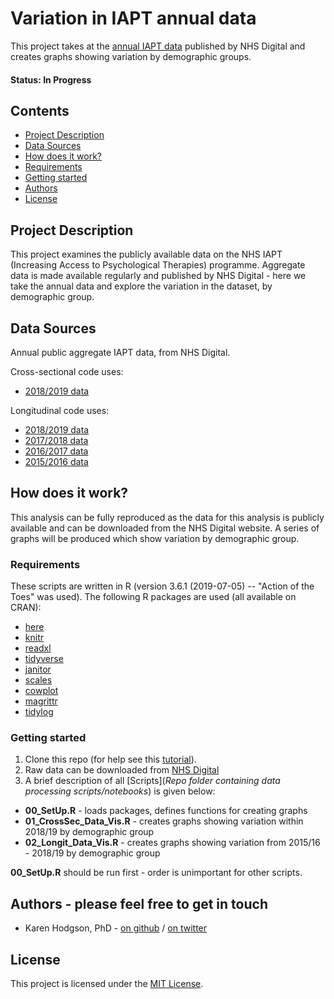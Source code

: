 
# Variation in IAPT annual data

This project takes at the [annual IAPT data](https://digital.nhs.uk/data-and-information/publications/statistical/psychological-therapies-annual-reports-on-the-use-of-iapt-services) published by NHS Digital and creates graphs showing variation by demographic groups. 

#### Status: In Progress

## Contents
* [Project Description](https://github.com/HFAnalyticsLab/IAPT/blob/master/README.md#project-description)
* [Data Sources](https://github.com/HFAnalyticsLab/IAPT/blob/master/README.md#data-sources)
* [How does it work?](https://github.com/HFAnalyticsLab/IAPT#how-does-it-work)
* [Requirements](https://github.com/HFAnalyticsLab/IAPT#requirements)
* [Getting started](https://github.com/HFAnalyticsLab/IAPT#getting-started)
* [Authors](https://github.com/HFAnalyticsLab/IAPT#authors---please-feel-free-to-get-in-touch)
* [License](https://github.com/HFAnalyticsLab/IAPT#license)


## Project Description
This project examines the publicly available data on the NHS IAPT (Increasing Access to Psychological Therapies) programme. Aggregate data is made available regularly and published by NHS Digital - here we take the annual data and explore the variation in the dataset, by demographic group. 

## Data Sources
Annual public aggregate IAPT data, from NHS Digital. 

Cross-sectional code uses:   

- [2018/2019 data](https://digital.nhs.uk/data-and-information/publications/statistical/psychological-therapies-annual-reports-on-the-use-of-iapt-services/annual-report-2018-19) 

Longitudinal code uses:  

- [2018/2019 data](https://digital.nhs.uk/data-and-information/publications/statistical/psychological-therapies-annual-reports-on-the-use-of-iapt-services/annual-report-2018-19)   
- [2017/2018 data](https://digital.nhs.uk/data-and-information/publications/statistical/psychological-therapies-annual-reports-on-the-use-of-iapt-services/annual-report-2017---18)  
- [2016/2017 data](https://digital.nhs.uk/data-and-information/publications/statistical/psychological-therapies-annual-reports-on-the-use-of-iapt-services/annual-report-2016-17)  
- [2015/2016 data](https://digital.nhs.uk/data-and-information/publications/statistical/psychological-therapies-annual-reports-on-the-use-of-iapt-services/annual-report-2015-16)  

## How does it work?

This analysis can be fully reproduced as the data for this analysis is publicly available and can be downloaded from the NHS Digital website. 
A series of graphs will be produced which show variation by demographic group. 

### Requirements

These scripts are written in R (version 3.6.1 (2019-07-05) -- "Action of the Toes" was used). 
The following R packages are used (all available on CRAN):  

- [here](https://cran.r-project.org/package=here)  
- [knitr](https://cran.r-project.org/package=knitr)  
- [readxl](https://cran.r-project.org/package=readxl)  
- [tidyverse](https://cran.r-project.org/package=tidyverse)  
- [janitor](https://cran.r-project.org/package=janitor)  
- [scales](https://cran.r-project.org/package=scales)  
- [cowplot](https://cran.r-project.org/package=cowplot)  
- [magrittr](https://cran.r-project.org/package=magrittr)  
- [tidylog](https://cran.r-project.org/package=tidylog)  



### Getting started

1. Clone this repo (for help see this [tutorial](https://help.github.com/articles/cloning-a-repository/)).  
2. Raw data can be downloaded from [NHS Digital](https://digital.nhs.uk/data-and-information/publications/statistical/psychological-therapies-annual-reports-on-the-use-of-iapt-services)
3. A brief description of all [Scripts](*Repo folder containing data processing scripts/notebooks*) is given below:

-  **00_SetUp.R** - loads packages, defines functions for creating graphs
-  **01_CrossSec_Data_Vis.R** - creates graphs showing variation within 2018/19 by demographic group
-  **02_Longit_Data_Vis.R** - creates graphs showing variation from 2015/16 - 2018/19 by demographic group

**00_SetUp.R** should be run first - order is unimportant for other scripts. 


## Authors - please feel free to get in touch

- Karen Hodgson, PhD - [on github](https://github.com/KarenHodgson) / [on twitter](https://twitter.com/KarenHodgePodge)

## License
This project is licensed under the [MIT License](https://github.com/HFAnalyticsLab/IAPT/blob/master/LICENSE).
